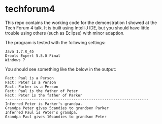 techforum4
==========

This repo contains the working code for the demonstration I showed at the Tech Forum 4 talk. It is built using IntelliJ IDE, but you should have little trouble using others (such as Eclipse) with minor adaption.

The program is tested with the following settings:

    Java 1.7.0_45
    Drools Expert 5.5.0 Final
    Windows 7

You should see something like the below in the output:

    Fact: Paul is a Person
    Fact: Peter is a Person
    Fact: Parker is a Person
    Fact: Paul is the father of Peter
    Fact: Peter is the father of Parker
    -----------------------------------------------------------------
    Inferred Peter is Parker's grandpa.
    Grandpa Peter gives 5candies to grandson Parker
    Inferred Paul is Peter's grandpa.
    Grandpa Paul gives 10candies to grandson Peter
